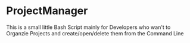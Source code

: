 # ProjectManager
This is a small little Bash Script mainly for Developers who wan't to Organzie Projects and create/open/delete them from the Command Line

